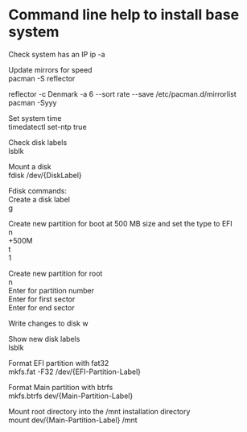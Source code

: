 # Command line help to install base system

Check system has an IP
ip -a

Update mirrors for speed  
pacman -S reflector  

reflector -c Denmark -a 6 --sort rate --save /etc/pacman.d/mirrorlist  
pacman -Syyy  

Set system time  
timedatectl set-ntp true  

Check disk labels  
lsblk  

Mount a disk  
fdisk /dev/{DiskLabel}  

Fdisk commands:  
Create a disk label  
g  

Create new partition for boot at 500 MB size and set the type to EFI  
n  
+500M  
t  
1  

Create new partition for root  
n  
Enter for partition number  
Enter for first sector  
Enter for end sector  

Write changes to disk
w

Show new disk labels  
lsblk  

Format EFI partition with fat32  
mkfs.fat -F32 /dev/{EFI-Partition-Label}  

Format Main partition with btrfs  
mkfs.btrfs dev/{Main-Partition-Label}  

Mount root directory into the /mnt installation directory  
mount dev/{Main-Partition-Label} /mnt  
